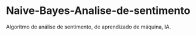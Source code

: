 # Naive-Bayes-Analise-de-sentimento
Algoritmo de análise de sentimento, de aprendizado de máquina, IA.
